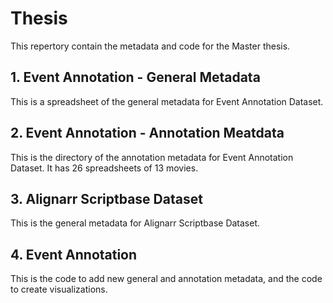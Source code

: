 # Thesis
This repertory contain the metadata and code for the Master thesis.

## 1. Event Annotation - General Metadata
This is a spreadsheet of the general metadata for Event Annotation Dataset.

## 2. Event Annotation - Annotation Meatdata
This is the directory of the annotation metadata for Event Annotation Dataset. It has 26 spreadsheets of 13 movies.

## 3. Alignarr Scriptbase Dataset
This is the general metadata for Alignarr Scriptbase Dataset.

## 4. Event Annotation
This is the code to add new general and annotation metadata, and the code to create visualizations.
